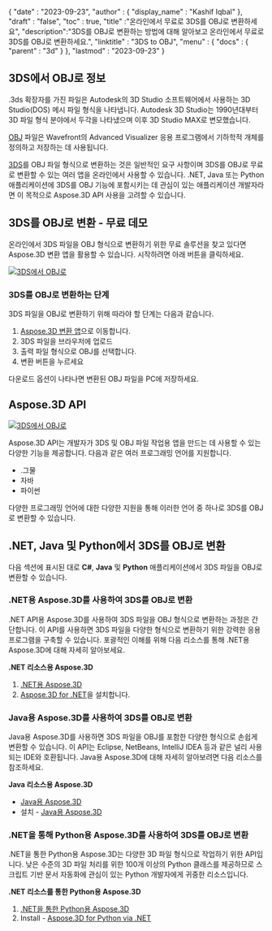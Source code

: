 {
  "date" : "2023-09-23",
  "author" : {
    "display_name" : "Kashif Iqbal"
},
  "draft" : "false",
  "toc" : true,
  "title" :"온라인에서 무료로 3DS를 OBJ로 변환하세요",
  "description":"3DS를 OBJ로 변환하는 방법에 대해 알아보고 온라인에서 무료로 3DS를 OBJ로 변환하세요.",
  "linktitle" : "3DS to OBJ",
  "menu" : {
    "docs" : {
      "parent" : "3d"
}
},
  "lastmod" : "2023-09-23"
}

## 3DS에서 OBJ로 정보

.3ds 확장자를 가진 파일은 Autodesk의 3D Studio 소프트웨어에서 사용하는 3D Studio(DOS) 메시 파일 형식을 나타냅니다. Autodesk 3D Studio는 1990년대부터 3D 파일 형식 분야에서 두각을 나타냈으며 이후 3D Studio MAX로 변모했습니다.

[OBJ](/ko/3d/obj/) 파일은 Wavefront의 Advanced Visualizer 응용 프로그램에서 기하학적 개체를 정의하고 저장하는 데 사용됩니다.

[3DS](/ko/3d/3ds/)를 OBJ 파일 형식으로 변환하는 것은 일반적인 요구 사항이며 3DS를 OBJ로 무료로 변환할 수 있는 여러 앱을 온라인에서 사용할 수 있습니다. .NET, Java 또는 Python 애플리케이션에 3DS를 OBJ 기능에 포함시키는 데 관심이 있는 애플리케이션 개발자라면 이 목적으로 Aspose.3D API 사용을 고려할 수 있습니다.

## 3DS를 OBJ로 변환 - 무료 데모

온라인에서 3DS 파일을 OBJ 형식으로 변환하기 위한 무료 솔루션을 찾고 있다면 Aspose.3D 변환 앱을 활용할 수 있습니다. 시작하려면 아래 버튼을 클릭하세요.

[![3DS에서 OBJ로](../3ds-to-obj.png)](https://products.aspose.app/3d/conversion/)

### 3DS를 OBJ로 변환하는 단계

3DS 파일을 OBJ로 변환하기 위해 따라야 할 단계는 다음과 같습니다.

1. [Aspose.3D 변환 앱](https://products.aspose.app/3d/conversion/)으로 이동합니다.
1. 3DS 파일을 브라우저에 업로드
1. 출력 파일 형식으로 OBJ를 선택합니다.
1. 변환 버튼을 누르세요

다운로드 옵션이 나타나면 변환된 OBJ 파일을 PC에 저장하세요.

## Aspose.3D API

[![3DS에서 OBJ로](../try-aspose-3d.png)](https://products.aspose.com/3d/)

Aspose.3D API는 개발자가 3DS 및 OBJ 파일 작업용 앱을 만드는 데 사용할 수 있는 다양한 기능을 제공합니다. 다음과 같은 여러 프로그래밍 언어를 지원합니다.

* .그물
* 자바
* 파이썬

다양한 프로그래밍 언어에 대한 다양한 지원을 통해 이러한 언어 중 하나로 3DS를 OBJ로 변환할 수 있습니다.

## .NET, Java 및 Python에서 3DS를 OBJ로 변환

다음 섹션에 표시된 대로 **C#**, **Java** 및 **Python** 애플리케이션에서 3DS 파일을 OBJ로 변환할 수 있습니다.

### .NET용 Aspose.3D를 사용하여 3DS를 OBJ로 변환

.NET API용 Aspose.3D를 사용하여 3DS 파일을 OBJ 형식으로 변환하는 과정은 간단합니다. 이 API를 사용하면 3DS 파일을 다양한 형식으로 변환하기 위한 강력한 응용 프로그램을 구축할 수 있습니다. 포괄적인 이해를 위해 다음 리소스를 통해 .NET용 Aspose.3D에 대해 자세히 알아보세요.

**.NET 리소스용 Aspose.3D**

1. [.NET용 Aspose.3D](https://products.aspose.com/3d/net/)
1. [Aspose.3D for .NET](https://docs.aspose.com/3d/net/installation/)을 설치합니다.

### Java용 Aspose.3D를 사용하여 3DS를 OBJ로 변환

Java용 Aspose.3D를 사용하면 3DS 파일을 OBJ를 포함한 다양한 형식으로 손쉽게 변환할 수 있습니다. 이 API는 Eclipse, NetBeans, IntelliJ IDEA 등과 같은 널리 사용되는 IDE와 호환됩니다. Java용 Aspose.3D에 대해 자세히 알아보려면 다음 리소스를 참조하세요.

**Java 리소스용 Aspose.3D**

* [Java용 Aspose.3D](https://products.aspose.com/3d/java/)
* 설치 - [Java용 Aspose.3D](https://docs.aspose.com/3d/java/installation/)

### .NET을 통해 Python용 Aspose.3D를 사용하여 3DS를 OBJ로 변환

.NET을 통한 Python용 Aspose.3D는 다양한 3D 파일 형식으로 작업하기 위한 API입니다. 낮은 수준의 3D 파일 처리를 위한 100개 이상의 Python 클래스를 제공하므로 스크립트 기반 문서 자동화에 관심이 있는 Python 개발자에게 귀중한 리소스입니다.

**.NET 리소스를 통한 Python용 Aspose.3D**

1. [.NET을 통한 Python용 Aspose.3D](https://products.aspose.com/3d/python-net/)
1. Install - [Aspose.3D for Python via .NET](https://releases.aspose.com/3d/python-net/)
